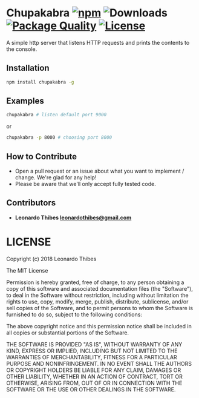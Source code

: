 # Chupakabra [![npm](http://img.shields.io/npm/v/chupakabra.svg)](https://www.npmjs.com/package/chupakabra) ![Downloads](https://img.shields.io/npm/dm/chupakabra.svg) [![Package Quality](http://npm.packagequality.com/shield/chupakabra.svg)](http://packagequality.com/#?package=chupakabra) [![License](https://img.shields.io/npm/l/chupakabra.svg)](LICENSE)

A simple http server that listens HTTP requests and prints the contents to the console.

Installation
------------

```bash
npm install chupakabra -g
```

Examples
--------

```bash
chupakabra # listen default port 9000
```

or 

```bash
chupakabra -p 8000 # choosing port 8000
```

How to Contribute
-----------------

* Open a pull request or an issue about what you want to implement / change. We're glad for any help!
* Please be aware that we'll only accept fully tested code.

Contributors
------------

 * **Leonardo Thibes <leonardothibes@gmail.com>**

LICENSE
=======

Copyright (c) 2018 Leonardo Thibes

The MIT License

Permission is hereby granted, free of charge, to any person obtaining a copy of
this software and associated documentation files (the "Software"), to deal in
the Software without restriction, including without limitation the rights to
use, copy, modify, merge, publish, distribute, sublicense, and/or sell copies of
the Software, and to permit persons to whom the Software is furnished to do so,
subject to the following conditions:

The above copyright notice and this permission notice shall be included in all
copies or substantial portions of the Software.

THE SOFTWARE IS PROVIDED "AS IS", WITHOUT WARRANTY OF ANY KIND, EXPRESS OR
IMPLIED, INCLUDING BUT NOT LIMITED TO THE WARRANTIES OF MERCHANTABILITY, FITNESS
FOR A PARTICULAR PURPOSE AND NONINFRINGEMENT. IN NO EVENT SHALL THE AUTHORS OR
COPYRIGHT HOLDERS BE LIABLE FOR ANY CLAIM, DAMAGES OR OTHER LIABILITY, WHETHER
IN AN ACTION OF CONTRACT, TORT OR OTHERWISE, ARISING FROM, OUT OF OR IN
CONNECTION WITH THE SOFTWARE OR THE USE OR OTHER DEALINGS IN THE SOFTWARE.
